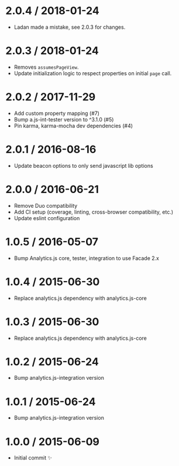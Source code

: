 2.0.4 / 2018-01-24
==================

 * Ladan made a mistake, see 2.0.3 for changes.

2.0.3 / 2018-01-24
==================

 * Removes `assumesPageView`.
 * Update initialization logic to respect properties on initial `page` call.

2.0.2 / 2017-11-29
==================

  * Add custom property mapping (#7)
  * Bump a.js-int-tester version to ^3.1.0 (#5)
  * Pin karma, karma-mocha dev dependencies (#4)

2.0.1 / 2016-08-16
==================

  * Update beacon options to only send javascript lib options

2.0.0 / 2016-06-21
==================

  * Remove Duo compatibility
  * Add CI setup (coverage, linting, cross-browser compatibility, etc.)
  * Update eslint configuration

1.0.5 / 2016-05-07
==================

  * Bump Analytics.js core, tester, integration to use Facade 2.x

1.0.4 / 2015-06-30
==================

  * Replace analytics.js dependency with analytics.js-core

1.0.3 / 2015-06-30
==================

  * Replace analytics.js dependency with analytics.js-core

1.0.2 / 2015-06-24
==================

  * Bump analytics.js-integration version

1.0.1 / 2015-06-24
==================

  * Bump analytics.js-integration version

1.0.0 / 2015-06-09
==================

  * Initial commit :sparkles:
